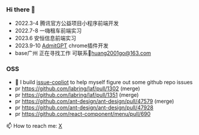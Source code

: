 ### Hi there 👋
- 2022.3-4  腾讯官方公益项目小程序前端开发
- 2022.7-8 一嗨租车前端实习
- 2023.6     安恒信息前端实习
- 2023.9-10 [AdmitGPT](https://www.producthunt.com/products/admitgpt) chrome插件开发
- base广州 正在寻找工作 可联系📮huang2001go@163.com

### OSS
- 🔭 I build [issue-copliot](https://issue-copilot.vercel.app/) to help myself figure out some github repo issues
- pr https://github.com/labring/laf/pull/1302  (merge)
- pr https://github.com/labring/laf/pull/1351 (merge)
- pr https://github.com/ant-design/ant-design/pull/47579 (merge)
- pr https://github.com/ant-design/ant-design/pull/47928
- pr https://github.com/react-component/menu/pull/690


📫 How to reach me: [X](https://twitter.com/steph_cooperk) 


<!--
**CooperHash/CooperHash** is a ✨ _special_ ✨ repository because its `README.md` (this file) appears on your GitHub profile.

Here are some ideas to get you started:

- 🔭 I’m currently working on ...
- 🌱 I’m currently learning ...
- 👯 I’m looking to collaborate on ...
- 🤔 I’m looking for help with ...
- 💬 Ask me about ...
- 📫 How to reach me: ...
- 😄 Pronouns: ...
- ⚡ Fun fact: ...
-->

